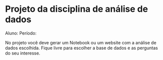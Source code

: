 # Projeto da disciplina de análise de dados

Aluno:
Período: 

No projeto você deve gerar um Notebook ou um website com a análise de dados escolhida. Fique livre para escolher a base de dados e as perguntas do seu interesse.

